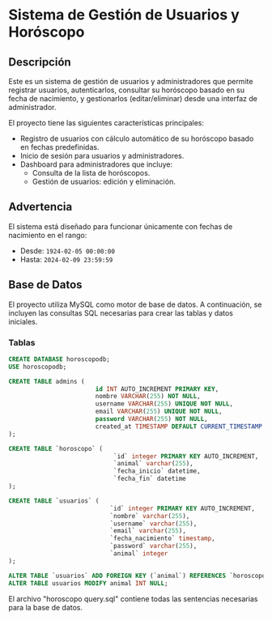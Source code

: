 # Sistema de Gestión de Usuarios y Horóscopo

## Descripción
Este es un sistema de gestión de usuarios y administradores que permite registrar usuarios, autenticarlos, consultar su horóscopo basado en su fecha de nacimiento, y gestionarlos (editar/eliminar) desde una interfaz de administrador.

El proyecto tiene las siguientes características principales:
- Registro de usuarios con cálculo automático de su horóscopo basado en fechas predefinidas.
- Inicio de sesión para usuarios y administradores.
- Dashboard para administradores que incluye:
    - Consulta de la lista de horóscopos.
    - Gestión de usuarios: edición y eliminación.

## Advertencia
El sistema está diseñado para funcionar únicamente con fechas de nacimiento en el rango:
- Desde: `1924-02-05 00:00:00`
- Hasta: `2024-02-09 23:59:59`

## Base de Datos
El proyecto utiliza MySQL como motor de base de datos. A continuación, se incluyen las consultas SQL necesarias para crear las tablas y datos iniciales.

### Tablas
```sql
CREATE DATABASE horoscopodb;
USE horoscopodb;

CREATE TABLE admins (
                        id INT AUTO_INCREMENT PRIMARY KEY,
                        nombre VARCHAR(255) NOT NULL,
                        username VARCHAR(255) UNIQUE NOT NULL,
                        email VARCHAR(255) UNIQUE NOT NULL,
                        password VARCHAR(255) NOT NULL,
                        created_at TIMESTAMP DEFAULT CURRENT_TIMESTAMP
);

CREATE TABLE `horoscopo` (
                             `id` integer PRIMARY KEY AUTO_INCREMENT,
                             `animal` varchar(255),
                             `fecha_inicio` datetime,
                             `fecha_fin` datetime
);

CREATE TABLE `usuarios` (
                            `id` integer PRIMARY KEY AUTO_INCREMENT,
                            `nombre` varchar(255),
                            `username` varchar(255),
                            `email` varchar(255),
                            `fecha_nacimiento` timestamp,
                            `password` varchar(255),
                            `animal` integer
);

ALTER TABLE `usuarios` ADD FOREIGN KEY (`animal`) REFERENCES `horoscopo` (`id`);
ALTER TABLE usuarios MODIFY animal INT NULL;
```

El archivo "horoscopo query.sql" contiene todas las sentencias necesarias para la base de datos.